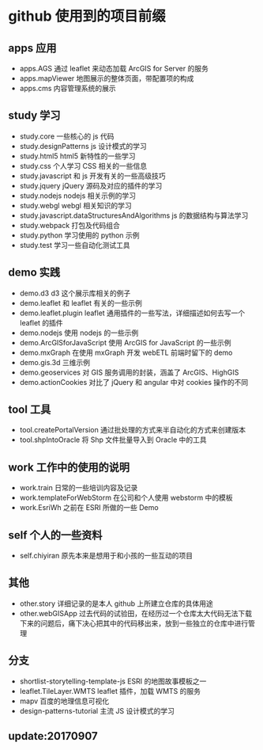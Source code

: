 # github 使用到的项目前缀

## apps 应用

- apps.AGS 通过 leaflet 来动态加载 ArcGIS for Server 的服务
- apps.mapViewer 地图展示的整体页面，带配置项的构成
- apps.cms 内容管理系统的展示

## study 学习

- study.core 一些核心的 js 代码
- study.designPatterns js 设计模式的学习
- study.html5 html5 新特性的一些学习
- study.css 个人学习 CSS 相关的一些信息
- study.javascript 和 js 开发有关的一些高级技巧
- study.jquery jQuery 源码及对应的插件的学习
- study.nodejs nodejs 相关示例的学习
- study.webgl webgl 相关知识的学习
- study.javascript.dataStructuresAndAlgorithms js 的数据结构与算法学习
- study.webpack 打包及代码组合
- study.python 学习使用的 python 示例
- study.test 学习一些自动化测试工具

## demo 实践

- demo.d3 d3 这个展示库相关的例子
- demo.leaflet 和 leaflet 有关的一些示例
- demo.leaflet.plugin leaflet 通用插件的一些写法，详细描述如何去写一个 leaflet 的插件
- demo.nodejs 使用 nodejs 的一些示例
- demo.ArcGISforJavaScript 使用 ArcGIS for JavaScript 的一些示例
- demo.mxGraph 在使用 mxGraph 开发 webETL 前端时留下的 demo
- demo.gis.3d 三维示例
- demo.geoservices 对 GIS 服务调用的封装，涵盖了 ArcGIS、HighGIS
- demo.actionCookies 对比了 jQuery 和 angular 中对 cookies 操作的不同

## tool 工具

- tool.createPortalVersion 通过批处理的方式来半自动化的方式来创建版本
- tool.shpIntoOracle 将 Shp 文件批量导入到 Oracle 中的工具

## work 工作中的使用的说明

- work.train 日常的一些培训内容及记录
- work.templateForWebStorm 在公司和个人使用 webstorm 中的模板
- work.EsriWh 之前在 ESRI 所做的一些 Demo

## self 个人的一些资料

- self.chiyiran 原先本来是想用于和小孩的一些互动的项目

## 其他

- other.story 详细记录的是本人 github 上所建立仓库的具体用途
- other.webGISApp 过去代码的试验田，在经历过一个仓库太大代码无法下载下来的问题后，痛下决心把其中的代码移出来，放到一些独立的仓库中进行管理

## 分支

- shortlist-storytelling-template-js ESRI 的地图故事模板之一
- leaflet.TileLayer.WMTS leaflet 插件，加载 WMTS 的服务
- mapv 百度的地理信息可视化
- design-patterns-tutorial 主流 JS 设计模式的学习

## update:20170907
